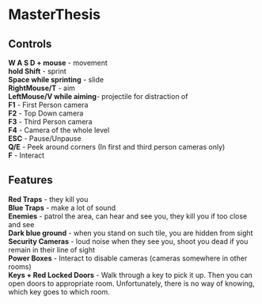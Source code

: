 # MasterThesis

## Controls

**W A S D + mouse** - movement  
**hold Shift** - sprint  
**Space while sprinting** - slide  
**RightMouse/T** - aim  
**LeftMouse/V while aiming**- projectile for distraction of   
**F1** - First Person camera  
**F2** - Top Down camera  
**F3** - Third Person camera  
**F4** - Camera of the whole level  
**ESC** - Pause/Unpause  
**Q/E** - Peek around corners (In first and third person cameras only)  
**F** - Interact  

## Features

**Red Traps** - they kill you  
**Blue Traps** - make a lot of sound  
**Enemies** - patrol the area, can hear and see you, they kill you if too close and see   
**Dark blue ground** - when you stand on such tile, you are hidden from sight  
**Security Cameras** - loud noise when they see you, shoot you dead if you remain in their line of sight  
**Power Boxes** - Interact to disable cameras (cameras somewhere in other rooms)  
**Keys + Red Locked Doors** - Walk through a key to pick it up. Then you can open doors to appropriate room. Unfortunately, there is no way of knowing, which key goes to which room.  